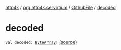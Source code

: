 [http4k](../../index.md) / [org.http4k.servirtium](../index.md) / [GithubFile](index.md) / [decoded](./decoded.md)

# decoded

`val decoded: `[`ByteArray`](https://kotlinlang.org/api/latest/jvm/stdlib/kotlin/-byte-array/index.html)`!` [(source)](https://github.com/http4k/http4k/blob/master/http4k-testing-servirtium/src/main/kotlin/org/http4k/servirtium/Github.kt#L50)
